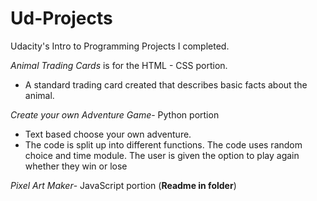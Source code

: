 # Ud-Projects
Udacity's Intro to Programming  Projects I completed.


<em>Animal Trading Cards</em> is for the HTML - CSS portion. 
- A standard trading card created that describes basic facts about the animal. 

<em>Create your own Adventure Game</em>-  Python portion 
- Text based choose your own adventure. 
- The code is split up into different functions. The code uses random choice and time module. 
The user is given the option to play again whether they win or lose 

<em>Pixel Art Maker</em>- JavaScript portion (<b>Readme in folder</b>) 
